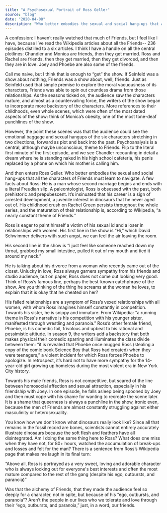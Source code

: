 ```yaml
---
title: "A Psychosexual Portrait of Ross Geller"
source: "blog"
date: "2020-04-08"
description: "Who better embodies the sexual and social hang-ups that all the characters of Friends must learn to navigate"
---
```


A confession: I haven’t really watched that much of Friends, but I feel like I have, because I’ve read the Wikipedia articles about all the Friends-- 236 episodes distilled to a six articles. I think I have a handle on all the central plotlines: Chandler and Monica are friends, then they get married. Ross and Rachel are friends, then they get married, then they get divorced, and then they are in love. Joey and Phoebe are also some of the friends.

Call me naive, but I think that is enough to “get” the show. If Seinfeld was a show about nothing, Friends was a show about, well, friends. Just as Seinfeld used that simple premise to explore the moral vacuousness of its characters, Friends was able to spin out countless drama from those relationships. As the seasons ticked on, the audience saw the characters mature, and almost as a countervailing force, the writers of the show began to incorporate more backstory of the characters. More references to their childhoods, even whole scenes, which were often of the most dated aspects of the show: think of Monica’s obesity, one of the most tone-deaf punchlines of the show.

However, the point these scenes was that the audience could see the emotional baggage and sexual hangups of the six characters stretching in two directions, forward as plot and back into the past. Psychoanalysis is a central, although maybe unconscious, theme to Friends. Flip to the literal first minute of the first episode, and we see Chandler recounting in detail a dream where he is standing naked in his high school cafeteria, his penis replaced by a phone on which his mother is calling him.

And then enters Ross Geller. Who better embodies the sexual and social hang-ups that all the characters of Friends must learn to navigate. A few facts about Ross: He is a man whose second marriage begins and ends with a literal Freudian slip. A paleontologist, Ross is obsessed with the past, both prehistoric and prepubescent. It’s insinuated that his career is a sign of arrested development, a juvenile interest in dinosaurs that he never aged out of. His childhood crush on Rachel Green persists throughout the whole series, and the maturation of their relationship is, according to Wikipedia, “a nearly constant theme of Friends.”

Ross is eager to paint himself a victim of his sexual id and a loser in relationships with women. His first line in the show is “Hi,” which David Schwimmer delivers with such angst, we can feel the air leaving the room.

His second line in the show is “I just feel like someone reached down my throat, grabbed my small intestine, pulled it out of my mouth and tied it around my neck.”

He is talking about his divorce from a woman who recently came out of the closet. Unlucky in love, Ross always garners sympathy from his friends and studio audience, but on paper, Ross does not come out looking very good. Think of Ross’s famous line, perhaps the best-known catchphrase of the show. Are you thinking of the thing he screams at the woman he loves, to explain that it is okay that he cheated on her?

His failed relationships are a symptom of Ross’s vexed relationships with all women, with whom Ross imagines himself constantly in competition. Towards his sister, he is snippy and immature. From Wikipedia: “a running theme in Ross's narrative is his competition with his younger sister, manifested through wrestling and paranoia.” Ross’s other female friend, Phoebe, is his comedic foil, frivolous and upbeat to his rational and pessimistic attitude. In season 9, the writers add a backstory that both makes physical their comedic sparring and illuminates the class divide between them: “it is revealed that Phoebe once mugged Ross (stealing a copy of the comic book Science Boy that Ross had created) when they were teenagers,” a violent incident for which Ross forces Phoebe to apologize. In retrospect, it’s hard not to have more sympathy for the 14-year-old girl growing up homeless during the most violent era in New York City history.

Towards his male friends, Ross is not competitive, but scared of the line between homosocial affection and sexual attraction, especially in his friendship with Joey. In one episode, he falls asleep being spooned by Joey and then must cope with his shame for wanting to recreate the scene later. It is a shame that queerness is always a punchline in the show, ironic even, because the men of Friends are almost constantly struggling against either masculinity or heterosexuality.

You know how we don’t know what dinosaurs really look like? Since all that remains in the fossil record are bones, scientists cannot entirely accurately illustrate dinosaurs because the soft flesh and feathers have all disintegrated. Am I doing the same thing here to Ross? What does one miss when they have not, for 80+ hours, watched the accumulation of break-ups and losses and felt for the man? There is a sentence from Ross’s Wikipedia page that makes me laugh in its final turn:

“Above all, Ross is portrayed as a very sweet, loving and adorable character who is always looking out for everyone's best interests and often the most mature compared to the rest of the gang (despite his ego, outbursts, and paranoia)”

Was that the alchemy of Friends, that they made the audience feel so deeply for a character, not in spite, but because of his “ego, outbursts, and paranoia”? Aren’t the people in our lives who we tolerate and love through their “ego, outbursts, and paranoia,” just, in a word, our friends.
